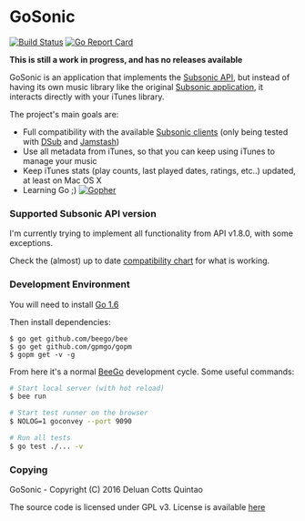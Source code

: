 GoSonic
=======

[![Build Status](https://travis-ci.org/deluan/gosonic.svg?branch=master)](https://travis-ci.org/deluan/gosonic) [![Go Report Card](https://goreportcard.com/badge/github.com/deluan/gosonic)](https://goreportcard.com/report/github.com/deluan/gosonic)

__This is still a work in progress, and has no releases available__

GoSonic is an application that implements the [Subsonic API](http://www.subsonic.org/pages/api.jsp), but instead of
having its own music library like the original [Subsonic application](http://www.subsonic.org), it interacts directly
with your iTunes library.

The project's main goals are:

* Full compatibility with the available [Subsonic clients](http://www.subsonic.org/pages/apps.jsp)
  (only being tested with
    [DSub](http://www.subsonic.org/pages/apps.jsp#dsub) and
    [Jamstash](http://www.subsonic.org/pages/apps.jsp#jamstash))
* Use all metadata from iTunes, so that you can keep using iTunes to manage your music
* Keep iTunes stats (play counts, last played dates, ratings, etc..) updated, at least on Mac OS X
* Learning Go ;) [![Gopher](https://blog.golang.org/favicon.ico)](https://golang.org)


###  Supported Subsonic API version

I'm currently trying to implement all functionality from API v1.8.0, with some exceptions.

Check the (almost) up to date [compatibility chart](https://github.com/deluan/gosonic/wiki/Compatibility) for what is working.

### Development Environment

You will need to install [Go 1.6](https://golang.org/dl/)

Then install dependencies:
```
$ go get github.com/beego/bee   
$ go get github.com/gpmgo/gopm
$ gopm get -v -g
```  

From here it's a normal [BeeGo](http://beego.me) development cycle. Some useful commands:

```bash
# Start local server (with hot reload)
$ bee run

# Start test runner on the browser
$ NOLOG=1 goconvey --port 9090

# Run all tests
$ go test ./... -v
```


### Copying

GoSonic - Copyright (C) 2016  Deluan Cotts Quintao

The source code is licensed under GPL v3. License is available [here](/LICENSE)